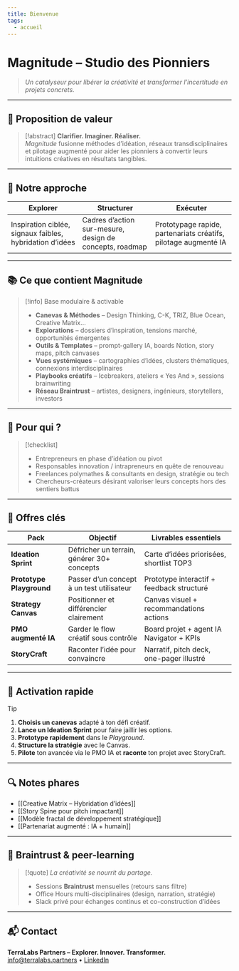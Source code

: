 ```yaml
---
title: Bienvenue
tags:
  - accueil
---
```

# Magnitude – Studio des Pionniers  
> *Un catalyseur pour libérer la créativité et transformer l’incertitude en projets concrets.*

---

## 🎯 Proposition de valeur

> [!abstract]
> **Clarifier. Imaginer. Réaliser.**  
> *Magnitude* fusionne méthodes d’idéation, réseaux transdisciplinaires et pilotage augmenté pour aider les pionniers à convertir leurs intuitions créatives en résultats tangibles.

---

## 🧭 Notre approche

| Explorer | Structurer | Exécuter |
|----------|------------|----------|
| Inspiration ciblée, signaux faibles, hybridation d’idées | Cadres d’action sur-mesure, design de concepts, roadmap | Prototypage rapide, partenariats créatifs, pilotage augmenté IA |

---

## 📚 Ce que contient Magnitude

> [!info] Base modulaire & activable
>
> - **Canevas & Méthodes** – Design Thinking, C-K, TRIZ, Blue Ocean, Creative Matrix…  
> - **Explorations** – dossiers d’inspiration, tensions marché, opportunités émergentes  
> - **Outils & Templates** – prompt-gallery IA, boards Notion, story maps, pitch canvases  
> - **Vues systémiques** – cartographies d’idées, clusters thématiques, connexions interdisciplinaires  
> - **Playbooks créatifs** – Icebreakers, ateliers « Yes And », sessions brainwriting  
> - **Réseau Braintrust** – artistes, designers, ingénieurs, storytellers, investors

---

## 👤 Pour qui ?

> [!checklist]
> - Entrepreneurs en phase d’idéation ou pivot  
> - Responsables innovation / intrapreneurs en quête de renouveau  
> - Freelances polymathes & consultants en design, stratégie ou tech  
> - Chercheurs-créateurs désirant valoriser leurs concepts hors des sentiers battus

---

## 🚀 Offres clés

| Pack | Objectif | Livrables essentiels |
|------|----------|----------------------|
| **Ideation Sprint** | Défricher un terrain, générer 30+ concepts | Carte d’idées priorisées, shortlist TOP3 |
| **Prototype Playground** | Passer d’un concept à un test utilisateur | Prototype interactif + feedback structuré |
| **Strategy Canvas** | Positionner et différencier clairement | Canvas visuel + recommandations actions |
| **PMO augmenté IA** | Garder le flow créatif sous contrôle | Board projet + agent IA Navigator + KPIs |
| **StoryCraft** | Raconter l’idée pour convaincre | Narratif, pitch deck, one-pager illustré |

---

## 🧩 Activation rapide

> [!tip]
> 1. **Choisis un canevas** adapté à ton défi créatif.  
> 2. **Lance un Ideation Sprint** pour faire jaillir les options.  
> 3. **Prototype rapidement** dans le *Playground*.  
> 4. **Structure la stratégie** avec le Canvas.  
> 5. **Pilote** ton avancée via le PMO IA et **raconte** ton projet avec StoryCraft.

---

## 🔍 Notes phares

- [[Creative Matrix – Hybridation d’idées]]  
- [[Story Spine pour pitch impactant]]  
- [[Modèle fractal de développement stratégique]]  
- [[Partenariat augmenté : IA + humain]]

---

## 🤝 Braintrust & peer-learning

> [!quote]
> *La créativité se nourrit du partage.*  
> - Sessions **Braintrust** mensuelles (retours sans filtre)  
> - Office Hours multi-disciplinaires (design, narration, stratégie)  
> - Slack privé pour échanges continus et co-construction d’idées

---

## 📬 Contact

**TerraLabs Partners – Explorer. Innover. Transformer.**  
info@terralabs.partners • [LinkedIn](linkedin.com/company/terralabs-partners)

